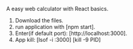 A easy web calculator with React basics.

1. Download the files.
2. run application with [npm start].
3. Enter(if default port): [http://localhost:3000].
4. App kill: [lsof -i :3000]
             [kill -9 PID]
